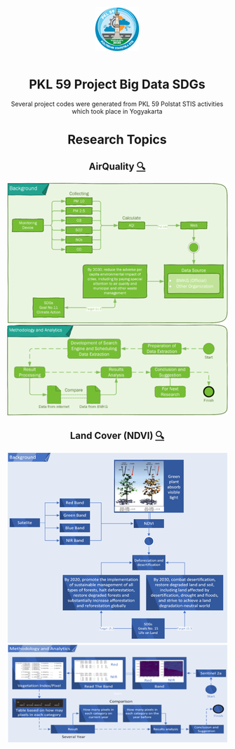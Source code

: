 <div style="text-align:center">
  <img src="README/Logo PKL.png" data-canonical-src="README/Logo PKL.png" width="100" height="100" />
  </br></br>
  
  <h1>PKL 59 Project Big Data SDGs</h1>
 
  <p>Several project codes were generated from PKL 59 Polstat STIS activities which took place in Yogyakarta</p>

# Research Topics

## AirQuality [🔍](AirQuality)

![Background](README/AirQuality%201.png)
![Methodology and Analytics](README/AirQuality%202.png)

## Land Cover (NDVI) [🔍](NDVI)

![Background](README/NDVI%201.png)
![Methodology and Analytics](README/NDVI%202.png)

</div>